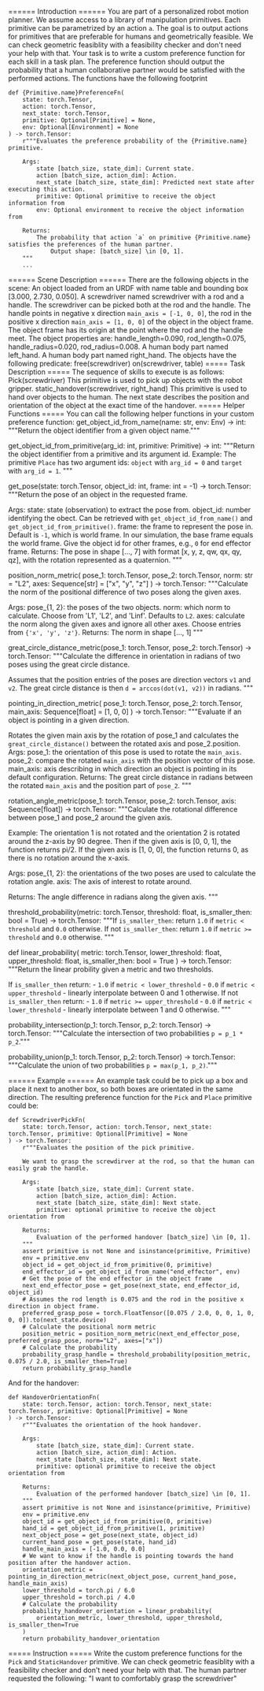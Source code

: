 ====== Introduction ======
You are part of a personalized robot motion planner. 
We assume access to a library of manipulation primitives. Each primitive can be parametrized by an action `a`. 
The goal is to output actions for primitives that are preferable for humans and geometrically feasible.
We can check geometric feasiblity with a feasibility checker and don't need your help with that.
Your task is to write a custom preference function for each skill in a task plan. The preference function should output the probability that a human collaborative partner would be satisfied with the performed actions.
The functions have the following footprint
```
def {Primitive.name}PreferenceFn(
    state: torch.Tensor,
    action: torch.Tensor, 
    next_state: torch.Tensor, 
    primitive: Optional[Primitive] = None, 
    env: Optional[Environment] = None
) -> torch.Tensor:
    r"""Evaluates the preference probability of the {Primitive.name} primitive.

    Args:
        state [batch_size, state_dim]: Current state.
        action [batch_size, action_dim]: Action.
        next_state [batch_size, state_dim]: Predicted next state after executing this action.
        primitive: Optional primitive to receive the object information from
        env: Optional environment to receive the object information from

    Returns:
        The probability that action `a` on primitive {Primitive.name} satisfies the preferences of the human partner. 
            Output shape: [batch_size] \in [0, 1].
    """
    ...
```
====== Scene Description ======
There are the following objects in the scene:
An object loaded from an URDF with name table and bounding box [3.000, 2.730, 0.050].
A screwdriver named screwdriver with a rod and a handle. The screwdriver can be picked both at the rod and the handle. The handle points in negative x direction `main_axis = [-1, 0, 0]`, the rod in the positive x direction `main_axis = [1, 0, 0]` of the object in the object frame. The object frame has its origin at the point where the rod and the handle meet. The object properties are: handle_length=0.090, rod_length=0.075, handle_radius=0.020, rod_radius=0.008.
A human body part named left_hand. 
A human body part named right_hand. 
The objects have the following predicate:
free(screwdriver)
on(screwdriver, table)
===== Task Description =====
The sequence of skills to execute is as follows:
Pick(screwdriver) This primitive is used to pick up objects with the robot gripper.
static_handover(screwdriver, right_hand) This primitive is used to hand over objects to the human. The next state describes the position and orientation of the object at the exact time of the handover.
===== Helper Functions =====
You can call the following helper functions in your custom preference function:
get_object_id_from_name(name: str, env: Env) -> int:
"""Return the object identifier from a given object name."""

get_object_id_from_primitive(arg_id: int, primitive: Primitive) -> int:
"""Return the object identifier from a primitive and its argument id.
Example: The primitive `Place` has two argument ids: `object` with `arg_id = 0` and `target` with `arg_id = 1`.
"""

get_pose(state: torch.Tensor, object_id: int, frame: int = -1) -> torch.Tensor:
"""Return the pose of an object in the requested frame.

Args:
    state: state (observation) to extract the pose from.
    object_id: number identifying the obect. Can be retrieved with `get_object_id_from_name()` and
        `get_object_id_from_primitive()`.
    frame: the frame to represent the pose in. Default is `-1`, which is world frame. In our simulation, the base
        frame equals the world frame. Give the object id for other frames, e.g., `0` for end effector frame.
Returns:
    The pose in shape [..., 7] with format [x, y, z, qw, qx, qy, qz], with the rotation represented as a quaternion.
"""

position_norm_metric(
    pose_1: torch.Tensor, pose_2: torch.Tensor, norm: str = "L2", axes: Sequence[str] = ["x", "y", "z"]
) -> torch.Tensor:
"""Calculate the norm of the positional difference of two poses along the given axes.

Args:
    pose_{1, 2}: the poses of the two objects.
    norm: which norm to calculate. Choose from 'L1', 'L2', and 'Linf'. Defaults to `L2`.
    axes: calculate the norm along the given axes and ignore all other axes. Choose entries from `{'x', 'y', 'z'}`.
Returns:
    The norm in shape [..., 1]
"""

great_circle_distance_metric(pose_1: torch.Tensor, pose_2: torch.Tensor) -> torch.Tensor:
"""Calculate the difference in orientation in radians of two poses using the great circle distance.

Assumes that the position entries of the poses are direction vectors `v1` and `v2`.
The great circle distance is then `d = arccos(dot(v1, v2))` in radians.
"""

pointing_in_direction_metric(
    pose_1: torch.Tensor, pose_2: torch.Tensor, main_axis: Sequence[float] = [1, 0, 0]
) -> torch.Tensor:
"""Evaluate if an object is pointing in a given direction.

Rotates the given main axis by the rotation of pose_1 and calculates the `great_circle_distance()`
between the rotated axis and pose_2.position.
Args:
    pose_1: the orientation of this pose is used to rotate the `main_axis`.
    pose_2: compare the rotated `main_axis` with the position vector of this pose.
    main_axis: axis describing in which direction an object is pointing in its default configuration.
Returns:
    The great circle distance in radians between the rotated `main_axis` and the position part of `pose_2`.
"""

rotation_angle_metric(pose_1: torch.Tensor, pose_2: torch.Tensor, axis: Sequence[float]) -> torch.Tensor:
"""Calculate the rotational difference between pose_1 and pose_2 around the given axis.

Example: The orientation 1 is not rotated and the orientation 2 is rotated around the z-axis by 90 degree.
    Then if the given axis is [0, 0, 1], the function returns pi/2.
    If the given axis is [1, 0, 0], the function returns 0, as there is no rotation around the x-axis.

Args:
    pose_{1, 2}: the orientations of the two poses are used to calculate the rotation angle.
    axis: The axis of interest to rotate around.

Returns:
    The angle difference in radians along the given axis.
"""

threshold_probability(metric: torch.Tensor, threshold: float, is_smaller_then: bool = True) -> torch.Tensor:
"""If `is_smaller_then`: return `1.0` if `metric < threshold` and `0.0` otherwise.
If not `is_smaller_then`: return `1.0` if `metric >= threshold` and `0.0` otherwise.
"""

def linear_probability(
    metric: torch.Tensor, lower_threshold: float, upper_threshold: float, is_smaller_then: bool = True
) -> torch.Tensor:
"""Return the linear probility given a metric and two thresholds.

If `is_smaller_then` return:
    - `1.0` if `metric < lower_threshold`
    - `0.0` if `metric < upper_threshold`
    - linearly interpolate between 0 and 1 otherwise.
If not `is_smaller_then` return:
    - `1.0` if `metric >= upper_threshold`
    - `0.0` if `metric < lower_threshold`
    - linearly interpolate between 1 and 0 otherwise.
"""

probability_intersection(p_1: torch.Tensor, p_2: torch.Tensor) -> torch.Tensor:
"""Calculate the intersection of two probabilities `p = p_1 * p_2`."""

probability_union(p_1: torch.Tensor, p_2: torch.Tensor) -> torch.Tensor:
"""Calculate the union of two probabilities `p = max(p_1, p_2)`."""

====== Example ======
An example task could be to pick up a box and place it next to another box, so both boxes are orientated in the same direction.
The resulting preference function for the `Pick` and `Place` primitive could be:
```
def ScrewdriverPickFn(
    state: torch.Tensor, action: torch.Tensor, next_state: torch.Tensor, primitive: Optional[Primitive] = None
) -> torch.Tensor:
    r"""Evaluates the position of the pick primitive.

    We want to grasp the screwdirver at the rod, so that the human can easily grab the handle.

    Args:
        state [batch_size, state_dim]: Current state.
        action [batch_size, action_dim]: Action.
        next_state [batch_size, state_dim]: Next state.
        primitive: optional primitive to receive the object orientation from

    Returns:
        Evaluation of the performed handover [batch_size] \in [0, 1].
    """
    assert primitive is not None and isinstance(primitive, Primitive)
    env = primitive.env
    object_id = get_object_id_from_primitive(0, primitive)
    end_effector_id = get_object_id_from_name("end_effector", env)
    # Get the pose of the end effector in the object frame
    next_end_effector_pose = get_pose(next_state, end_effector_id, object_id)
    # Assumes the rod length is 0.075 and the rod in the positive x direction in object frame.
    preferred_grasp_pose = torch.FloatTensor([0.075 / 2.0, 0, 0, 1, 0, 0, 0]).to(next_state.device)
    # Calculate the positional norm metric
    position_metric = position_norm_metric(next_end_effector_pose, preferred_grasp_pose, norm="L2", axes=["x"])
    # Calculate the probability
    probability_grasp_handle = threshold_probability(position_metric, 0.075 / 2.0, is_smaller_then=True)
    return probability_grasp_handle
```
And for the handover:
```
def HandoverOrientationFn(
    state: torch.Tensor, action: torch.Tensor, next_state: torch.Tensor, primitive: Optional[Primitive] = None
) -> torch.Tensor:
    r"""Evaluates the orientation of the hook handover.

    Args:
        state [batch_size, state_dim]: Current state.
        action [batch_size, action_dim]: Action.
        next_state [batch_size, state_dim]: Next state.
        primitive: optional primitive to receive the object orientation from

    Returns:
        Evaluation of the performed handover [batch_size] \in [0, 1].
    """
    assert primitive is not None and isinstance(primitive, Primitive)
    env = primitive.env
    object_id = get_object_id_from_primitive(0, primitive)
    hand_id = get_object_id_from_primitive(1, primitive)
    next_object_pose = get_pose(next_state, object_id)
    current_hand_pose = get_pose(state, hand_id)
    handle_main_axis = [-1.0, 0.0, 0.0]
    # We want to know if the handle is pointing towards the hand position after the handover action.
    orientation_metric = pointing_in_direction_metric(next_object_pose, current_hand_pose, handle_main_axis)
    lower_threshold = torch.pi / 6.0
    upper_threshold = torch.pi / 4.0
    # Calculate the probability
    probability_handover_orientation = linear_probability(
        orientation_metric, lower_threshold, upper_threshold, is_smaller_then=True
    )
    return probability_handover_orientation
```

===== Instruction =====
Write the custom preference functions for the `Pick` and `StaticHandover` primitive.
We can check geometric feasiblity with a feasibility checker and don't need your help with that.
The human partner requested the following:
"I want to comfortably grasp the screwdriver"
